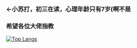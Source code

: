 ### ←小苏打，初三在读，心理年龄只有7岁(啊不是
### 希望各位大佬指教


[![Top Langs](https://github-readme-stats.vercel.app/api/top-langs/?username=NaHCO3-code&theme=dark)](https://github.com/anuraghazra/github-readme-stats)
<!--[![xiaosuda's GitHub stats](https://github-readme-stats.vercel.app/api?username=NaHCO3-code3&theme=dark)](https://github.com/anuraghazra/github-readme-stats)-->


<!--<br/>

# 最近在做什么
[![Readme Card](https://github-readme-stats.vercel.app/api/pin/?username=shr-NaHCO3&repo=Schat-server&theme=dark)](https://github.com/shr-NaHCO3/Schat-server)
[![Readme Card](https://github-readme-stats.vercel.app/api/pin/?username=shr-NaHCO3&repo=share-your-file&theme=dark)](https://github.com/shr-NaHCO3/share-your-file)

如果你愿意为这些储存库出一份力，我将感激不尽！

<br/>-->
